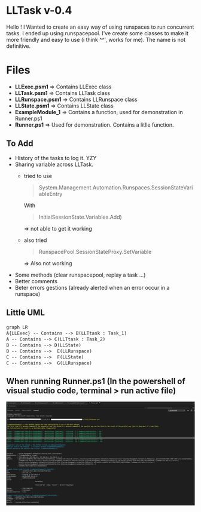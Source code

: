 # LLTask v-0.4
Hello !
I Wanted to create an easy way of using runspaces to run concurrent tasks.
I ended up using runspacepool.
I've create some classes to make it more friendly and easy to use (i think ^^', works for me).
The name is not definitive.

# Files

- **LLExec.psm1** ⇒ Contains LLExec class
- **LLTask.psm1** ⇒ Contains LLTask class
- **LLRunspace.psm1** ⇒ Contains LLRunspace class
- **LLState.psm1** ⇒ Contains LLState class
- **ExampleModule_1** ⇒ Contains a function, used for demonstration in Runner.ps1
- **Runner.ps1** ⇒ Used for demonstration. Contains a litlle function.

## To Add

- History of the tasks to log it. YZY
- Sharing variable across LLTask. 
	- tried to use 
		> System.Management.Automation.Runspaces.SessionStateVariableEntry

		With
		> InitialSessionState.Variables.Add)
		
		⇒ not able to get it working
	- also tried 
		> RunspacePool.SessionStateProxy.SetVariable
	
		⇒ Also not working
- Some methods (clear runspacepool, replay a task ...)
- Better comments
- Beter errors gestions (already alerted when an error occur in a runspace)

## Little UML
```mermaid
graph LR
A{LLExec} -- Contains --> B(LLTtask : Task_1)
A -- Contains --> C(LLTtask : Task_2)
B -- Contains --> D(LLState)
B -- Contains -->  E(LLRunspace)
C -- Contains -->  F(LLState)
C -- Contains -->  G(LLRunspace)
```
## When running Runner.ps1 (In the powershell of visual studio code, terminal > run active file)

![alt text](https://github.com/nrml13/LLTask/blob/master/Runner.ps1.png "Output of Runner.ps1 in visual studio code with terminal > run active file")